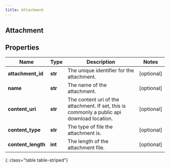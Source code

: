 ```yaml
---
title: Attachment
---
```

## Attachment

## Properties

|Name | Type | Description | Notes|
|------------ | ------------- | ------------- | -------------|
| **attachment_id** | **str** | The unique identifier for the attachment. | [optional] |
| **name** | **str** | The name of the attachment. | [optional] |
| **content_uri** | **str** | The content uri of the attachment. If set, this is commonly a public api download location. | [optional] |
| **content_type** | **str** | The type of file the attachment is. | [optional] |
| **content_length** | **int** | The length of the attachment file. | [optional] |
{: class="table table-striped"}


